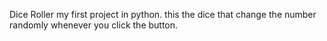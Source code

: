 Dice Roller
my first project in python.
this the dice that change the number randomly whenever you click the button.
